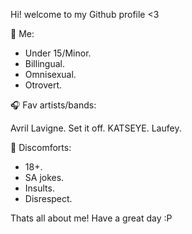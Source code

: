 Hi! welcome to my Github profile <3

📍 Me:
- Under 15/Minor.
- Billingual.
- Omnisexual.
- Otrovert.

 🎧 Fav artists/bands:
 
  Avril Lavigne.
  Set it off.
  KATSEYE.
  Laufey.

 🔗 Discomforts: 
 - 18+.
 - SA jokes.
 - Insults.
 - Disrespect.

Thats all about me! Have a great day :P

